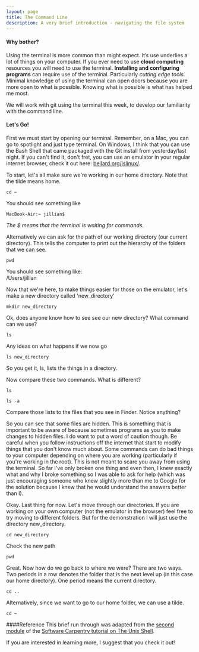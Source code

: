 ```yaml
---
layout: page
title: The Command Line
description: A very brief introduction - navigating the file system
---
```


#### Why bother?
Using the terminal is more common than might expect. It’s use underlies a lot of things on your computer. If you ever need to use **cloud computing** resources you will need to use the terminal. **Installing and configuring programs** can require use of the terminal. Particularly *cutting edge tools*. Minimal knowledge of using the terminal can open doors because you are more open to what is possible. Knowing what is possible is what has helped me most.  

We will work with git using the terminal this week, to develop our familiarity with the command line.

#### Let's Go!

First we must start by opening our terminal. Remember, on a Mac, you can go to spotlight and just type terminal. On Windows, I think that you can use the Bash Shell that came packaged with the Git install from yesterday/last night. If you can't find it, don't fret, you can use an emulator in your regular internet browser, check it out here: [bellard.org/jslinux/](bellard.org/jslinux/). 


To start, let's all make sure we're working in our home directory. Note that the tilde means home. 

~~~
cd ~ 
~~~

You should see something like 

~~~
MacBook-Air:~ jillian$
~~~
*The $ means that the terminal is waiting for commands.*  

Alternatively we can ask for the path of our working directory (our current directory). This tells the computer to print out the hierarchy of the folders that we can see.

~~~
pwd
~~~

You should see something like:  
/Users/jillian  


Now that we're here, to make things easier for those on the emulator, let's make a new directory called 'new_directory'

~~~
mkdir new_directory
~~~

Ok, does anyone know how to see see our new directory? What command can we use?

~~~
ls
~~~

Any ideas on what happens if we now go

~~~
ls new_directory
~~~

So you get it, ls, lists the things in a directory.  

Now compare these two commands. What is different?

~~~
ls

ls -a
~~~

Compare those lists to the files that you see in Finder. Notice anything?  

So you can see that some files are hidden. This is something that is important to be aware of because sometimes programs as you to make changes to hidden files. I do want to put a word of caution though. Be careful when you follow instructions off the internet that start to modify things that you don't know much about. Some commands can do bad things to your computer depending on where you are working (particularly if you're working in the root). This is not meant to scare you away from using the terminal. So far I've only broken one thing and even then, I knew exactly what and why I broke something so I was able to ask for help (which was just encouraging someone who knew slightly more than me to Google for the solution because I knew that he would understand the answers better than I).

Okay. Last thing for now. Let's move through our directories. If you are working on your own computer (not the emulator in the browser) feel free to try moving to different folders. But for the demonstration I will just use the directory new_directory.

~~~
cd new_directory
~~~

Check the new path

~~~
pwd
~~~

Great. Now how do we go back to where we were? There are two ways. Two periods in a row denotes the folder that is the next level up (in this case our home directory). One period means the current directory. 

~~~
cd ..
~~~

Alternatively, since we want to go to our home folder, we can use a tilde. 

~~~
cd ~
~~~

####Reference
This brief run through was adapted from the [second module](http://swcarpentry.github.io/shell-novice/01-filedir.html) of the [Software Carpentry tutorial on The Unix Shell](http://swcarpentry.github.io/shell-novice/index.html).  

If you are interested in learning more, I suggest that you check it out!